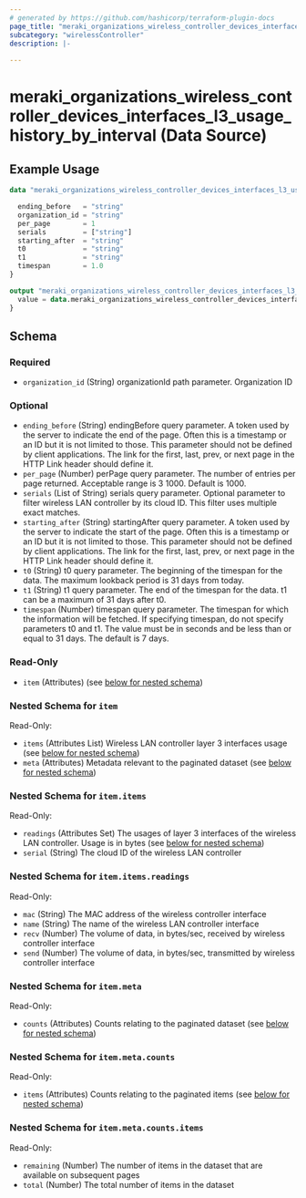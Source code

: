 ```yaml
---
# generated by https://github.com/hashicorp/terraform-plugin-docs
page_title: "meraki_organizations_wireless_controller_devices_interfaces_l3_usage_history_by_interval Data Source - terraform-provider-meraki"
subcategory: "wirelessController"
description: |-
  
---
```


# meraki_organizations_wireless_controller_devices_interfaces_l3_usage_history_by_interval (Data Source)



## Example Usage

```terraform
data "meraki_organizations_wireless_controller_devices_interfaces_l3_usage_history_by_interval" "example" {

  ending_before   = "string"
  organization_id = "string"
  per_page        = 1
  serials         = ["string"]
  starting_after  = "string"
  t0              = "string"
  t1              = "string"
  timespan        = 1.0
}

output "meraki_organizations_wireless_controller_devices_interfaces_l3_usage_history_by_interval_example" {
  value = data.meraki_organizations_wireless_controller_devices_interfaces_l3_usage_history_by_interval.example.item
}
```

<!-- schema generated by tfplugindocs -->
## Schema

### Required

- `organization_id` (String) organizationId path parameter. Organization ID

### Optional

- `ending_before` (String) endingBefore query parameter. A token used by the server to indicate the end of the page. Often this is a timestamp or an ID but it is not limited to those. This parameter should not be defined by client applications. The link for the first, last, prev, or next page in the HTTP Link header should define it.
- `per_page` (Number) perPage query parameter. The number of entries per page returned. Acceptable range is 3 1000. Default is 1000.
- `serials` (List of String) serials query parameter. Optional parameter to filter wireless LAN controller by its cloud ID. This filter uses multiple exact matches.
- `starting_after` (String) startingAfter query parameter. A token used by the server to indicate the start of the page. Often this is a timestamp or an ID but it is not limited to those. This parameter should not be defined by client applications. The link for the first, last, prev, or next page in the HTTP Link header should define it.
- `t0` (String) t0 query parameter. The beginning of the timespan for the data. The maximum lookback period is 31 days from today.
- `t1` (String) t1 query parameter. The end of the timespan for the data. t1 can be a maximum of 31 days after t0.
- `timespan` (Number) timespan query parameter. The timespan for which the information will be fetched. If specifying timespan, do not specify parameters t0 and t1. The value must be in seconds and be less than or equal to 31 days. The default is 7 days.

### Read-Only

- `item` (Attributes) (see [below for nested schema](#nestedatt--item))

<a id="nestedatt--item"></a>
### Nested Schema for `item`

Read-Only:

- `items` (Attributes List) Wireless LAN controller layer 3 interfaces usage (see [below for nested schema](#nestedatt--item--items))
- `meta` (Attributes) Metadata relevant to the paginated dataset (see [below for nested schema](#nestedatt--item--meta))

<a id="nestedatt--item--items"></a>
### Nested Schema for `item.items`

Read-Only:

- `readings` (Attributes Set) The usages of layer 3 interfaces of the wireless LAN controller. Usage is in bytes (see [below for nested schema](#nestedatt--item--items--readings))
- `serial` (String) The cloud ID of the wireless LAN controller

<a id="nestedatt--item--items--readings"></a>
### Nested Schema for `item.items.readings`

Read-Only:

- `mac` (String) The MAC address of the wireless controller interface
- `name` (String) The name of the wireless LAN controller interface
- `recv` (Number) The volume of data, in bytes/sec, received by wireless controller interface
- `send` (Number) The volume of data, in bytes/sec, transmitted by wireless controller interface



<a id="nestedatt--item--meta"></a>
### Nested Schema for `item.meta`

Read-Only:

- `counts` (Attributes) Counts relating to the paginated dataset (see [below for nested schema](#nestedatt--item--meta--counts))

<a id="nestedatt--item--meta--counts"></a>
### Nested Schema for `item.meta.counts`

Read-Only:

- `items` (Attributes) Counts relating to the paginated items (see [below for nested schema](#nestedatt--item--meta--counts--items))

<a id="nestedatt--item--meta--counts--items"></a>
### Nested Schema for `item.meta.counts.items`

Read-Only:

- `remaining` (Number) The number of items in the dataset that are available on subsequent pages
- `total` (Number) The total number of items in the dataset
